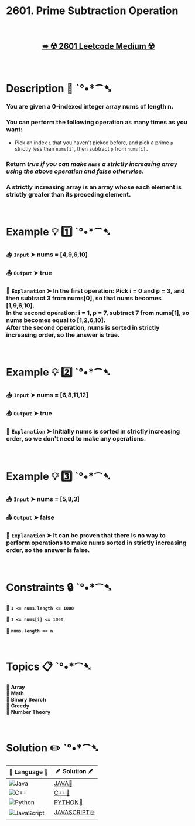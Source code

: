 # 2601. Prime Subtraction Operation

</br>

<h2 align="center"> 

<a href="https://leetcode.com/problems/prime-subtraction-operation/description/?envType=daily-question&envId=2024-11-11"><strong>➥ ☢️ 2601 Leetcode Medium ☢️ </strong></a>
</h2>

</br>

# Description 📜 ˋ°•*⁀➷

### You are given a 0-indexed integer array nums of length n.

### You can perform the following operation as many times as you want:

- Pick an index `i` that you haven’t picked before, and pick a prime `p` strictly less than `nums[i]`, then subtract `p` from `nums[i].`

### Return *true if you can make `nums` a strictly increasing array using the above operation and false otherwise*.

### A strictly increasing array is an array whose each element is strictly greater than its preceding element.

</br>

# Example 💡 1️⃣ ˋ°•*⁀➷

  ### 📥 `Input`  ➤ nums = [4,9,6,10]

  ### 📤 `Output`  ➤ true

  ### 🔦 `Explanation`  ➤ In the first operation: Pick i = 0 and p = 3, and then subtract 3 from nums[0], so that nums becomes [1,9,6,10].</br> In the second operation: i = 1, p = 7, subtract 7 from nums[1], so nums becomes equal to [1,2,6,10].</br> After the second operation, nums is sorted in strictly increasing order, so the answer is true.

</br>

# Example 💡 2️⃣ ˋ°•*⁀➷

  ### 📥 `Input` ➤ nums = [6,8,11,12]

  ### 📤 `Output`  ➤ true

  ### 🔦 `Explanation` ➤ Initially nums is sorted in strictly increasing order, so we don't need to make any operations.

</br>

# Example 💡 3️⃣ ˋ°•*⁀➷

  ### 📥 `Input` ➤ nums = [5,8,3]

  ### 📤 `Output`  ➤ false

  ### 🔦 `Explanation`  ➤ It can be proven that there is no way to perform operations to make nums sorted in strictly increasing order, so the answer is false.

</br>

# Constraints 🔒 ˋ°•*⁀➷

🔹 **`1 <= nums.length <= 1000`** </br>

🔹 **`1 <= nums[i] <= 1000`** </br>

🔹 **`nums.length == n`** </br>

</br>

# Topics 📋 ˋ°•*⁀➷

🔸 **Array**  </br>
🔸 **Math**  </br>
🔸 **Binary Search**  </br>
🔸 **Greedy**  </br>
🔸 **Number Theory**  </br>

</br>

# Solution ✏️ ˋ°•*⁀➷

| 📒 Language 📒  | 🪶 Solution 🪶 |
| ------------- | ------------- |
|  ![Java](https://img.shields.io/badge/java-%23ED8B00.svg?style=for-the-badge&logo=openjdk&logoColor=white)  | [JAVA🍁](https://github.com/Prakhar-002/LEETCODE/blob/main/%F0%9F%93%9C%20Daily%20Challange%20%F0%9F%92%A1/11%20November%20%F0%9F%8E%A1%202024/11%20-%2011%20-%202024%20---%202601.%20Prime%20Subtraction%20Operation%20%E2%98%83%EF%B8%8F%20%F0%9F%8D%81%20%F0%9F%8D%B0%20%F0%9F%8E%B2/%F0%9F%8D%81JAVA%20-%202601.%20Prime%20Subtraction%20Operation.java) |
|  ![C++](https://img.shields.io/badge/c++-%2300599C.svg?style=for-the-badge&logo=c%2B%2B&logoColor=white)  | [C++🎲](https://github.com/Prakhar-002/LEETCODE/blob/main/%F0%9F%93%9C%20Daily%20Challange%20%F0%9F%92%A1/11%20November%20%F0%9F%8E%A1%202024/11%20-%2011%20-%202024%20---%202601.%20Prime%20Subtraction%20Operation%20%E2%98%83%EF%B8%8F%20%F0%9F%8D%81%20%F0%9F%8D%B0%20%F0%9F%8E%B2/%F0%9F%8E%B2CPP%20-%202601.%20Prime%20Subtraction%20Operation.cpp)  |
|  ![Python](https://img.shields.io/badge/python-3670A0?style=for-the-badge&logo=python&logoColor=ffdd54)    | [PYTHON🍰](https://github.com/Prakhar-002/LEETCODE/blob/main/%F0%9F%93%9C%20Daily%20Challange%20%F0%9F%92%A1/11%20November%20%F0%9F%8E%A1%202024/11%20-%2011%20-%202024%20---%202601.%20Prime%20Subtraction%20Operation%20%E2%98%83%EF%B8%8F%20%F0%9F%8D%81%20%F0%9F%8D%B0%20%F0%9F%8E%B2/%F0%9F%8D%B0PYTHON%20-%202601.%20Prime%20Subtraction%20Operation.py) |
| ![JavaScript](https://img.shields.io/badge/javascript-%23323330.svg?style=for-the-badge&logo=javascript&logoColor=%23F7DF1E)   | [JAVASCRIPT☃️](https://github.com/Prakhar-002/LEETCODE/blob/main/%F0%9F%93%9C%20Daily%20Challange%20%F0%9F%92%A1/11%20November%20%F0%9F%8E%A1%202024/11%20-%2011%20-%202024%20---%202601.%20Prime%20Subtraction%20Operation%20%E2%98%83%EF%B8%8F%20%F0%9F%8D%81%20%F0%9F%8D%B0%20%F0%9F%8E%B2/%E2%98%83%EF%B8%8FJAVASCRIPT%20-%202601.%20Prime%20Subtraction%20Operation.js) |
